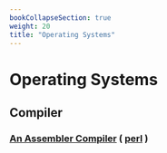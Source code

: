 ```yaml
---
bookCollapseSection: true
weight: 20
title: "Operating Systems"
---
```


# Operating Systems

## Compiler


### [An Assembler Compiler](assembler-compiler/) ( [perl](assembler-compiler/#online-edition) )


<!--
## Storage

|# | Compiler                                    | 
|--|--------------------------------------------|
| 2| [Overlayfs ](overlayfs)                    |

-->